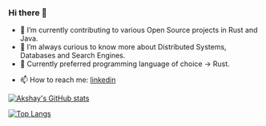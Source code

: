 <!--### Hi there 👋 -->

<!--
**akki1306/akki1306** is a ✨ _special_ ✨ repository because its `README.md` (this file) appears on your GitHub profile.

Here are some ideas to get you started:

- 🔭 I’m currently working on ...
- 🌱 I’m currently learning ...
- 👯 I’m looking to collaborate on ...
- 🤔 I’m looking for help with ...
- 💬 Ask me about ...
- 📫 How to reach me: ...
- 😄 Pronouns: ...
- ⚡ Fun fact: ...
-->

### Hi there 👋

<!--
**akki1306/akki1306** is a ✨ _special_ ✨ repository because its `README.md` (this file) appears on your GitHub profile.

Here are some ideas to get you started:
--> 

- 🔭 I’m currently contributing to various Open Source projects in Rust and Java.
- 🌱 I’m always curious to know more about Distributed Systems, Databases and Search Engines. 
- 👯 Currently preferred programming language of choice -> Rust.
<!-- 🤔 I’m looking for help with ...
- 💬 Ask me about ...-->
- 📫 How to reach me: [linkedin](https://www.linkedin.com/in/akshay-kulkarni-329a9312/)

[![Akshay's GitHub stats](https://github-readme-stats.vercel.app/api?username=akki1306&show_icons=true&theme=dark)](https://github.com/anuraghazra/github-readme-stats)

[![Top Langs](https://github-readme-stats.vercel.app/api/top-langs/?username=akki1306&show_icons=true&theme=dark)](https://github.com/anuraghazra/github-readme-stats)
